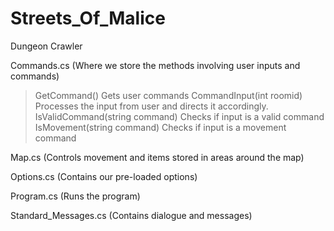 # Streets_Of_Malice
Dungeon Crawler

Commands.cs (Where we store the methods involving user inputs and commands)
>GetCommand() Gets user commands
>CommandInput(int roomid) Processes the input from user and directs it accordingly.
>IsValidCommand(string command) Checks if input is a valid command
>IsMovement(string command) Checks if input is a movement command



Map.cs (Controls movement and items stored in areas around the map)

Options.cs (Contains our pre-loaded options)

Program.cs (Runs the program)

Standard_Messages.cs (Contains dialogue and messages)
